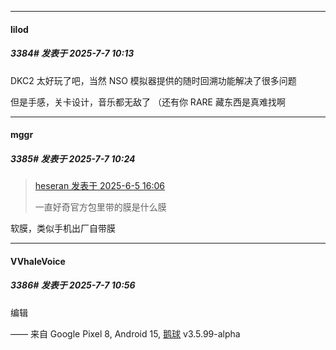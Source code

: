 ﻿
*****

####  lilod  
##### 3384#       发表于 2025-7-7 10:13

DKC2 太好玩了吧，当然 NSO 模拟器提供的随时回溯功能解决了很多问题

但是手感，关卡设计，音乐都无敌了 （还有你 RARE 藏东西是真难找啊


*****

####  mggr  
##### 3385#       发表于 2025-7-7 10:24

<blockquote><a href="httphttps://stage1st.com/2b/forum.php?mod=redirect&amp;goto=findpost&amp;pid=67885528&amp;ptid=2238336" target="_blank">heseran 发表于 2025-6-5 16:06</a>

一直好奇官方包里带的膜是什么膜</blockquote>
软膜，类似手机出厂自带膜


*****

####  VVhaleVoice  
##### 3386#       发表于 2025-7-7 10:56

编辑

—— 来自 Google Pixel 8, Android 15, [鹅球](https://www.pgyer.com/xfPejhuq) v3.5.99-alpha

